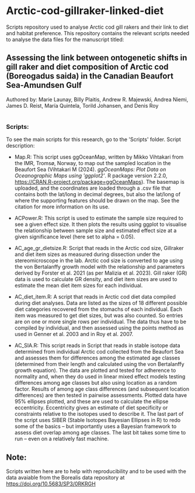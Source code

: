 # Arctic-cod-gillraker-linked-diet

Scripts repository used to analyse Arctic cod gill rakers and their link to diet and habitat preference. This repository contains the relevant scripts needed to analyse the data files for the manuscript titled:

## Assessing the link between ontogenetic shifts in gill raker and diet composition of Arctic cod (Boreogadus saida) in the Canadian Beaufort Sea-Amundsen Gulf
Authored by: Marie Launay, Billy Plaitis, Andrew R. Majewski, Andrea Niemi, James D. Reist, María Quintela, Torild Johansen, and Denis Roy

#
### Scripts:

To see the main scripts for this research, go to the 'Scripts' folder. Script description:

* Map.R: This script uses ggOceanMap, written by Mikko Vihtakari from the IMR, Tromsø, Norway, to map out the sampled location in the Beaufort Sea (Vihtakari M (2024). _ggOceanMaps: Plot Data on Oceanographic Maps using 'ggplot2'_. R package version 2.2.0, <https://CRAN.R-project.org/package=ggOceanMaps>). The basemap is uploaded, and the coordinates are loaded through a .csv file that contains both the lat/long in decimal degrees, but also the lat/long of where the supporting features should be drawn on the map. See the citation for more information on its use.

* ACPower.R: This script is used to estimate the sample size required to see a given effect size. It then plots the results using ggplot to visualise the relationship between sample size and estimated effect size at a given significance level (here set to alpha = 0.05).

* AC_age_gr_dietsize.R: Script that reads in the Arctic cod size, Gillraker and diet item sizes as measured during dissection under the stereomicroscope in the lab. Arctic cod size is converted to age using the von Bertalanffy growth model with the relationship and parameters derived by Forster et al. 2021 (as per 
Malizia et al. 2023). Gill raker (GR) data is used to calculate GR density, and diet item sizes are used to estimate the mean diet item sizes for each individual.

* AC_diet_item.R: A script that reads in Arctic cod diet data compiled during diet analyses. Data are listed as the sizes of 18 different possible diet categories recovered from the stomachs of each individual. Each item was measured to get diet sizes, but was also counted. So entries are on one or more single rows per individual. The data thus have to be compiled by individual, and then assessed using the points method as used in Genner et al. 2003 and in Roy et al. 2007.

* AC_SIA.R: This script reads in Script that reads in stable isotope data determined from individual Arctic cod collected from the Beaufort Sea and assesses them for differences among the estimated age classes (determined from their length and calculated using the von Bertalanffy growth equation). The data are plotted and tested for adherence to normality and, when they do used in linear mixed effect models testing differences among age classes but also using location as a random factor. Results of among age class differences (and subsequent location differences) are then tested in pairwise assessments. Plotted data have 95% ellipses plotted, and these are used to calculate the ellipse eccentricity. Eccentricity gives an estimate of diet specificity or constraints relative to the isotopes used to describe it. The last part of the script uses SIBER (Stable Isotopes Bayesian Ellipses in R) to redo some of the basics – but importantly uses a Bayesian framework to assess diet overlap among age classes. The last bit takes some time to run – even on a relatively fast machine.

## Note:
Scripts written here are to help with reproducibility and to be used with the data avaiable from the Borealis data repository at https://doi.org/10.5683/SP3/0RKRGH 



